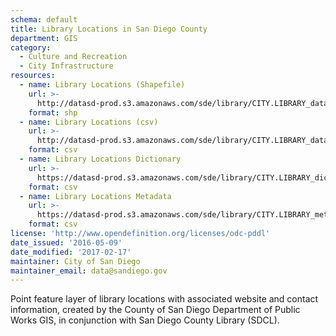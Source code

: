 ```yaml
---
schema: default
title: Library Locations in San Diego County
department: GIS
category:
  - Culture and Recreation
  - City Infrastructure
resources:
  - name: Library Locations (Shapefile)
    url: >-
      http://datasd-prod.s3.amazonaws.com/sde/library/CITY.LIBRARY_datasd.zip
    format: shp
  - name: Library Locations (csv)
    url: >-
      http://datasd-prod.s3.amazonaws.com/sde/library/CITY.LIBRARY_datasd.csv
    format: csv
  - name: Library Locations Dictionary
    url: >-
      https://datasd-prod.s3.amazonaws.com/sde/library/CITY.LIBRARY_dictionary_datasd.csv
    format: csv
  - name: Library Locations Metadata
    url: >-
      https://datasd-prod.s3.amazonaws.com/sde/library/CITY.LIBRARY_metadata_datasd.csv
    format: csv
license: 'http://www.opendefinition.org/licenses/odc-pddl'
date_issued: '2016-05-09'
date_modified: '2017-02-17'
maintainer: City of San Diego
maintainer_email: data@sandiego.gov
---
```

Point feature layer of library locations with associated website and contact
information, created by the County of San Diego Department of Public Works
GIS, in conjunction with San Diego County Library (SDCL).
